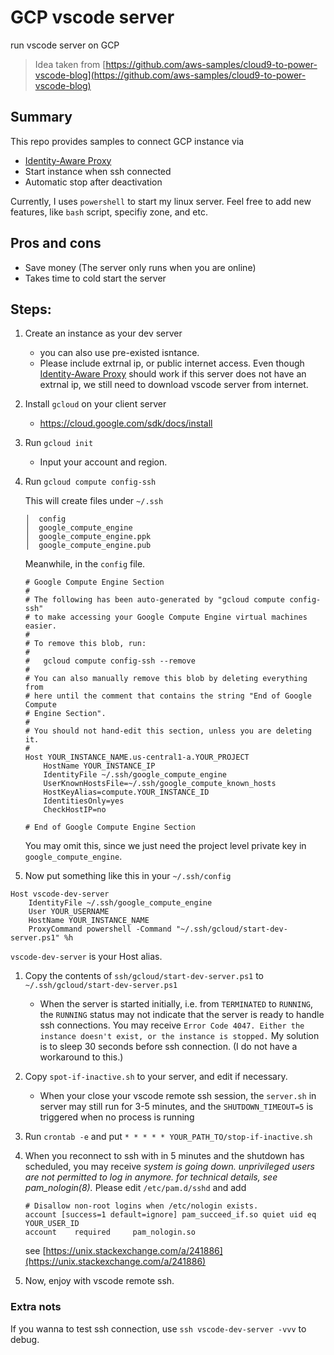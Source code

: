 # GCP vscode server

run vscode server on GCP

> Idea taken from [https://github.com/aws-samples/cloud9-to-power-vscode-blog](https://github.com/aws-samples/cloud9-to-power-vscode-blog)


## Summary

This repo provides samples to connect GCP instance via
* [Identity-Aware Proxy](https://cloud.google.com/iap)
* Start instance when ssh connected
* Automatic stop after deactivation

Currently, I uses `powershell` to start my linux server. Feel free to add new features, like `bash` script, specifiy zone, and etc.

## Pros and cons
* Save money (The server only runs when you are online)
* Takes time to cold start the server

## Steps:

1. Create an instance as your dev server
    * you can also use pre-existed isntance.
    * Please include extrnal ip, or public internet access. Even though [Identity-Aware Proxy](https://cloud.google.com/iap) should work if this server does not have an extrnal ip, we still need to download vscode server from internet.

1. Install `gcloud` on your client server
    * https://cloud.google.com/sdk/docs/install

1. Run `gcloud init`
    * Input your account and region.

1. Run `gcloud compute config-ssh`

    This will create files under `~/.ssh`

    ```
    │  config
    │  google_compute_engine
    │  google_compute_engine.ppk
    │  google_compute_engine.pub
    ```

    Meanwhile, in the `config` file.
    ```
    # Google Compute Engine Section
    #
    # The following has been auto-generated by "gcloud compute config-ssh"
    # to make accessing your Google Compute Engine virtual machines easier.
    #
    # To remove this blob, run:
    #
    #   gcloud compute config-ssh --remove
    #
    # You can also manually remove this blob by deleting everything from
    # here until the comment that contains the string "End of Google Compute
    # Engine Section".
    #
    # You should not hand-edit this section, unless you are deleting it.
    #
    Host YOUR_INSTANCE_NAME.us-central1-a.YOUR_PROJECT
        HostName YOUR_INSTANCE_IP
        IdentityFile ~/.ssh/google_compute_engine
        UserKnownHostsFile=~/.ssh/google_compute_known_hosts
        HostKeyAlias=compute.YOUR_INSTANCE_ID
        IdentitiesOnly=yes
        CheckHostIP=no

    # End of Google Compute Engine Section
    ```
    You may omit this, since we just need the project level private key in `google_compute_engine`.


1. Now put something like this in your `~/.ssh/config`
```
Host vscode-dev-server
    IdentityFile ~/.ssh/google_compute_engine
    User YOUR_USERNAME
    HostName YOUR_INSTANCE_NAME
    ProxyCommand powershell -Command "~/.ssh/gcloud/start-dev-server.ps1" %h
```
`vscode-dev-server` is your Host alias.

1. Copy the contents of `ssh/gcloud/start-dev-server.ps1` to `~/.ssh/gcloud/start-dev-server.ps1`
    * When the server is started initially, i.e. from `TERMINATED` to `RUNNING`, the `RUNNING` status may not indicate that the server is ready to handle ssh connections. You may receive `Error Code 4047. Either the instance doesn't exist, or the instance is stopped.` My solution is to sleep 30 seconds before ssh connection. (I do not have a workaround to this.)

1. Copy `spot-if-inactive.sh` to your server, and edit if necessary.
    * When your close your vscode remote ssh session, the `server.sh` in server may still run for 3-5 minutes, and the `SHUTDOWN_TIMEOUT=5` is triggered when no process is running 

1. Run `crontab -e` and put
    `* * * * * YOUR_PATH_TO/stop-if-inactive.sh`

1. When you reconnect to ssh with in 5 minutes and the shutdown has scheduled, you may receive *system is going down. unprivileged users are not permitted to log in anymore. for technical details, see pam_nologin(8).*
    Please edit `/etc/pam.d/sshd` and add
    ```
    # Disallow non-root logins when /etc/nologin exists.
    account [success=1 default=ignore] pam_succeed_if.so quiet uid eq YOUR_USER_ID
    account    required     pam_nologin.so
    ```
    see [https://unix.stackexchange.com/a/241886](https://unix.stackexchange.com/a/241886)

1. Now, enjoy with vscode remote ssh.

### Extra nots
If you wanna to test ssh connection, use `ssh vscode-dev-server -vvv` to debug.
